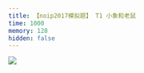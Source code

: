 ```yaml
---
title: 【noip2017模拟题】 T1 小象和老鼠
time: 1000
memory: 128
hidden: false
---
```


![](http://ww1.sinaimg.cn/large/618359cbgy1fl1reu84lxj20w6105gpf.jpg)
